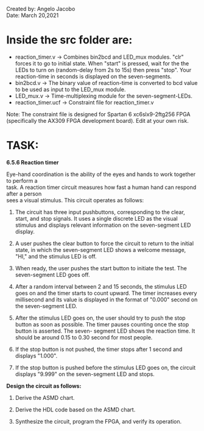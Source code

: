 Created by: Angelo Jacobo   
Date: March 20,2021  

# Inside the src folder are:
* reaction_timer.v -> Combines bin2bcd and LED_mux modules. "clr" forces it to go to initial state. When "start" is pressed, wait for the the LEDs to turn on
				(random-delay from 2s to 15s) then press "stop". Your reaction-time in seconds is displayed on the seven-segments.
* bin2bcd.v -> The binary value of reaction-time is converted to bcd value to be used as input to the LED_mux module.
* LED_mux.v -> Time-multiplexing module for the seven-segment-LEDs.
* reaction_timer.ucf -> Constraint file for reaction_timer.v


Note: The constraint file is designed for Spartan 6 xc6slx9-2ftg256 FPGA (specifically the AX309 FPGA development board). Edit at your own risk.



# TASK:
**6.5.6 Reaction timer**

Eye-hand coordination is the ability of the eyes and hands to work together to perform a  
task. A reaction timer circuit measures how fast a human hand can respond after a person  
sees a visual stimulus. This circuit operates as follows:  

1. The circuit has three input pushbuttons, corresponding to the clear, start, and stop
	signals. It uses a single discrete LED as the visual stimulus and displays relevant
	information on the seven-segment LED display.
	
2. A user pushes the clear button to force the circuit to return to the initial state, in
	which the seven-segment LED shows a welcome message, "HI," and the stimulus
	LED is off.
	
3. When ready, the user pushes the start button to initiate the test. The seven-segment
	LED goes off.
	
4. After a random interval between 2 and 15 seconds, the stimulus LED goes on and
	the timer starts to count upward. The timer increases every millisecond and its value
	is displayed in the format of "0.000" second on the seven-segment LED.
	
5. After the stimulus LED goes on, the user should try to push the stop button as soon
	as possible. The timer pauses counting once the stop button is asserted. The seven- 
	segment LED shows the reaction time. It should be around 0.15 to 0.30 second for
	most people.

6. If the stop button is not pushed, the timer stops after 1 second and displays "1.000".

7. If the stop button is pushed before the stimulus LED goes on, the circuit displays
	"9.999" on the seven-segment LED and stops.

**Design the circuit as follows:**

1. Derive the ASMD chart.

2. Derive the HDL code based on the ASMD chart.

3. Synthesize the circuit, program the FPGA, and verify its operation. 
